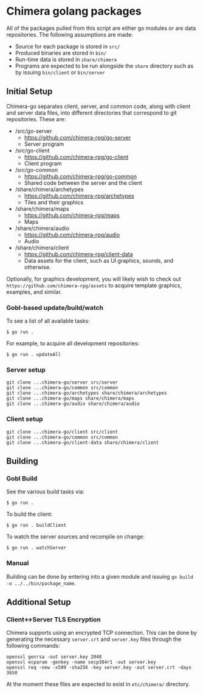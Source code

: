 # Chimera golang packages

All of the packages pulled from this script are either go modules or are data repositories. The following assumptions are made:

  * Source for each package is stored in `src/`
  * Produced binaries are stored in `bin/`
  * Run-time data is stored in `share/chimera`
  * Programs are expected to be run alongside the `share` directory such as by issuing `bin/client` or `bin/server`

## Initial Setup
Chimera-go separates client, server, and common code, along with client and server data files, into different directories that correspond to git repositories. These are:

  * /src/go-server
    * https://github.com/chimera-rpg/go-server
    * Server program
  * /src/go-client
    * https://github.com/chimera-rpg/go-client
    * Client program
  * /src/go-common
    * https://github.com/chimera-rpg/go-common
    * Shared code between the server and the client
  * /share/chimera/archetypes
    * https://github.com/chimera-rpg/archetypes
    * Tiles and their graphics
  * /share/chimera/maps
    * https://github.com/chimera-rpg/maps
    * Maps
  * /share/chimera/audio
    * https://github.com/chimera-rpg/audio
    * Audio
  * /share/chimera/client
    * https://github.com/chimera-rpg/client-data
    * Data assets for the client, such as UI graphics, sounds, and otherwise.

Optionally, for graphics development, you will likely wish to check out `https://github.com/chimera-rpg/assets` to acquire template graphics, examples, and similar.

### Gobl-based update/build/watch

To see a list of all available tasks:

```
$ go run .
```

For example, to acquire all development repositories:

```
$ go run . updateAll
```

### Server setup

    git clone ...chimera-go/server src/server
    git clone ...chimera-go/common src/common
    git clone ...chimera-go/archetypes share/chimera/archetypes
    git clone ...chimera-go/maps share/chimera/maps
    git clone ...chimera-go/audio share/chimera/audio

### Client setup

    git clone ...chimera-go/client src/client
    git clone ...chimera-go/common src/common
    git clone ...chimera-go/client-data share/chimera/client

## Building

### Gobl Build

See the various build tasks via:

```
$ go run .
```

To build the client:

```
$ go run . buildClient
```

To watch the server sources and recompile on change:

```
$ go run . watchServer
```

### Manual
Building can be done by entering into a given module and issuing `go build -o ../../bin/package_name`.

## Additional Setup
### Client<->Server TLS Encryption
Chimera supports using an encrypted TCP connection. This can be done by generating the necessary `server.crt` and `server.key` files through the following commands:

```
openssl genrsa -out server.key 2048
openssl ecparam -genkey -name secp384r1 -out server.key
openssl req -new -x509 -sha256 -key server.key -out server.crt -days 3650
```

At the moment these files are expected to exist in `etc/chimera/` directory.
